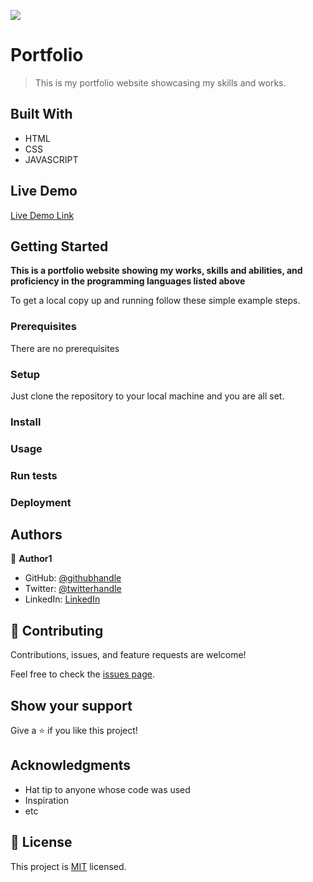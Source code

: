 ![](https://img.shields.io/badge/Microverse-blueviolet)

# Portfolio

> This is my portfolio website showcasing my skills and works.


## Built With

- HTML
- CSS
- JAVASCRIPT

## Live Demo

[Live Demo Link](https://livedemo.com)


## Getting Started

**This is a portfolio website showing my works, skills and abilities, and proficiency in the programming languages listed above**

To get a local copy up and running follow these simple example steps.

### Prerequisites
There are no prerequisites

### Setup
Just clone the repository to your local machine and you are all set.

### Install

### Usage

### Run tests

### Deployment



## Authors

👤 **Author1**

- GitHub: [@githubhandle](https://github.com/Code-panther)
- Twitter: [@twitterhandle](https://twitter.com/codepantherr)
- LinkedIn: [LinkedIn](https://linkedin.com/in/promise-eze)

## 🤝 Contributing

Contributions, issues, and feature requests are welcome!

Feel free to check the [issues page](../../issues/).

## Show your support

Give a ⭐️ if you like this project!

## Acknowledgments

- Hat tip to anyone whose code was used
- Inspiration
- etc

## 📝 License

This project is [MIT](./MIT.md) licensed.

